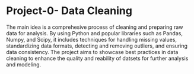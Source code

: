 # Project-0- Data Cleaning

The main idea is a comprehesive process of cleaning and preparing raw data for analysis.
By using Python and popular libraries such as Pandas, Numpy, and Scipy, it includes techniques for handling missing values, standardizing data formats, detecting and removing outliers, and ensuring data consistency. The project aims to showcase best practices in data cleaning to enhance the quality and reability of datsets for further analysis and modeling.
